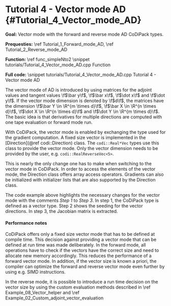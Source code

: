 Tutorial 4 - Vector mode AD {#Tutorial_4_Vector_mode_AD}
=======

**Goal:** Vector mode with the forward and reverse mode AD CoDiPack types.

**Prequesties:** \ref Tutorial_1_Forward_mode_AD, \ref Tutorial_2_Reverse_mode_AD

**Function:** \ref func_simpleNto2
\snippet tutorials/Tutorial_4_Vector_mode_AD.cpp Function

**Full code:**
\snippet tutorials/Tutorial_4_Vector_mode_AD.cpp Tutorial 4 - Vector mode AD

The vector mode of AD is introduced by using matrices for the adjoint values and tangent values \f$\bar y\f$,
\f$\bar x\f$, \f$\dot x\f$ and \f$\dot y\f$. If the vector mode dimension is denoted by \f$d\f$, the matrices have the
dimension \f$\bar Y \in \R^{m \times d}\f$, \f$\bar X \in \R^{n \times d}\f$, \f$\dot X \in \R^{n \times d}\f$ and
\f$\dot Y \in \R^{m \times d}\f$. The basic idea is that derivatives for multiple directions are computed with one tape
evaluation or forward mode run.

With CoDiPack, the vector mode is enabled by exchanging the type used for the gradient computation. A fixed size vector
is implemented in the [Direction](@ref codi::Direction) class. The `codi::Real*Vec` types use this class to provide the
vector mode. Only the vector dimension needs to be provided by the user, e.g. `codi::RealReverseVec<5>`.

This is nearly the only change one has to make when switching to the vector mode in CoDiPack. In order to access the
elements of the vector mode, the Direction class offers array access operators. Gradients can also be initialized with
initializer lists that are also supported by the Direction class.

The code example above highlights the necessary changes for the vector mode with the comments *Step 1* to *Step 3*. In step 1,
the CoDiPack type is defined as a vector type. Step 2 shows the seeding for the vector directions. In step 3, the
Jacobian matrix is extracted.

#### Performance notes ####

CoDiPack offers only a fixed size vector mode that has to be defined at compile time. This decision against providing
a vector mode that can be defined at run time was made deliberately. In the forward mode, all operations have to check
if the vectors have the correct size and need to allocate new memory accordingly. This reduces the performance of a
forward vector mode. In addition, if the vector size is known a priori, the compiler can optimize the forward and
reverse vector mode even further by using e.g. SIMD instructions.

In the reverse mode, it is possible to introduce a run time decision on the vector size by using the custom evaluation
methods described in \ref Example_08_Vector_helper and \ref Example_02_Custom_adjoint_vector_evaluation






